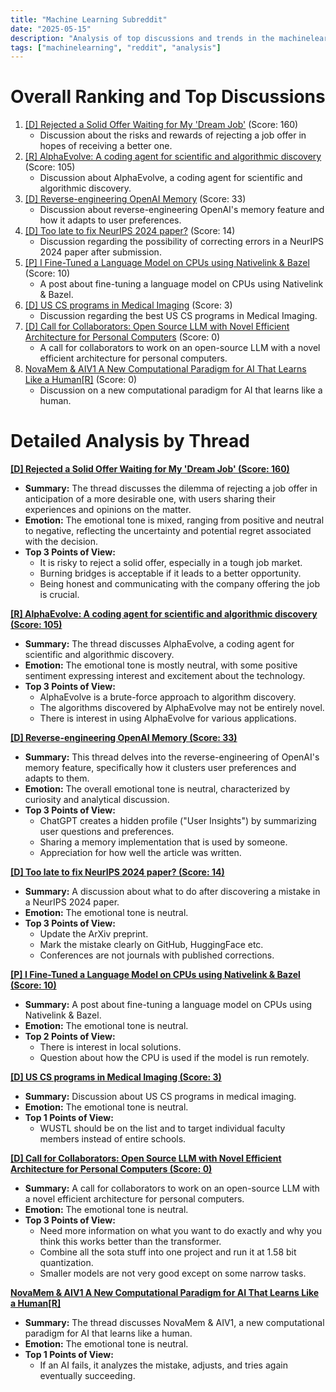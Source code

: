 ```yaml
---
title: "Machine Learning Subreddit"
date: "2025-05-15"
description: "Analysis of top discussions and trends in the machinelearning subreddit"
tags: ["machinelearning", "reddit", "analysis"]
---
```


# Overall Ranking and Top Discussions
1.  [[D] Rejected a Solid Offer Waiting for My 'Dream Job'](https://www.reddit.com/r/MachineLearning/comments/1kmpzpy/d_rejected_a_solid_offer_waiting_for_my_dream_job/) (Score: 160)
    *   Discussion about the risks and rewards of rejecting a job offer in hopes of receiving a better one.
2.  [[R] AlphaEvolve: A coding agent for scientific and algorithmic discovery](https://www.reddit.com/r/MachineLearning/comments/1kmxi4z/r_alphaevolve_a_coding_agent_for_scientific_and/) (Score: 105)
    *   Discussion about AlphaEvolve, a coding agent for scientific and algorithmic discovery.
3.  [[D] Reverse-engineering OpenAI Memory](https://www.reddit.com/r/MachineLearning/comments/1kmri3v/d_reverseengineering_openai_memory/) (Score: 33)
    *   Discussion about reverse-engineering OpenAI's memory feature and how it adapts to user preferences.
4.  [[D] Too late to fix NeurIPS 2024 paper?](https://www.reddit.com/r/MachineLearning/comments/1kmw6ru/d_too_late_to_fix_neurips_2024_paper/) (Score: 14)
    *   Discussion regarding the possibility of correcting errors in a NeurIPS 2024 paper after submission.
5.  [[P] I Fine-Tuned a Language Model on CPUs using Nativelink & Bazel](https://www.reddit.com/r/MachineLearning/comments/1kmwzs0/p_i_finetuned_a_language_model_on_cpus_using/) (Score: 10)
    *   A post about fine-tuning a language model on CPUs using Nativelink & Bazel.
6.  [[D] US CS programs in Medical Imaging](https://www.reddit.com/r/MachineLearning/comments/1kne9wp/d_us_cs_programs_in_medical_imaging/) (Score: 3)
    *   Discussion regarding the best US CS programs in Medical Imaging.
7.  [[D] Call for Collaborators: Open Source LLM with Novel Efficient Architecture for Personal Computers](https://www.reddit.com/r/MachineLearning/comments/1kn5phr/d_call_for_collaborators_open_source_llm_with/) (Score: 0)
    *   A call for collaborators to work on an open-source LLM with a novel efficient architecture for personal computers.
8.  [NovaMem & AIV1  A New Computational Paradigm for AI That Learns Like a Human[R]](https://www.reddit.com/r/MachineLearning/comments/1knb1co/novamem_aiv1_a_new_computational_paradigm_for_ai/) (Score: 0)
    *   Discussion on a new computational paradigm for AI that learns like a human.

# Detailed Analysis by Thread
**[[D] Rejected a Solid Offer Waiting for My 'Dream Job' (Score: 160)](https://www.reddit.com/r/MachineLearning/comments/1kmpzpy/d_rejected_a_solid_offer_waiting_for_my_dream_job/)**
*  **Summary:** The thread discusses the dilemma of rejecting a job offer in anticipation of a more desirable one, with users sharing their experiences and opinions on the matter.
*  **Emotion:** The emotional tone is mixed, ranging from positive and neutral to negative, reflecting the uncertainty and potential regret associated with the decision.
*  **Top 3 Points of View:**
    *   It is risky to reject a solid offer, especially in a tough job market.
    *   Burning bridges is acceptable if it leads to a better opportunity.
    *   Being honest and communicating with the company offering the job is crucial.

**[[R] AlphaEvolve: A coding agent for scientific and algorithmic discovery (Score: 105)](https://www.reddit.com/r/MachineLearning/comments/1kmxi4z/r_alphaevolve_a_coding_agent_for_scientific_and/)**
*  **Summary:** The thread discusses AlphaEvolve, a coding agent for scientific and algorithmic discovery.
*  **Emotion:** The emotional tone is mostly neutral, with some positive sentiment expressing interest and excitement about the technology.
*  **Top 3 Points of View:**
    *   AlphaEvolve is a brute-force approach to algorithm discovery.
    *   The algorithms discovered by AlphaEvolve may not be entirely novel.
    *   There is interest in using AlphaEvolve for various applications.

**[[D] Reverse-engineering OpenAI Memory (Score: 33)](https://www.reddit.com/r/MachineLearning/comments/1kmri3v/d_reverseengineering_openai_memory/)**
*  **Summary:** This thread delves into the reverse-engineering of OpenAI's memory feature, specifically how it clusters user preferences and adapts to them.
*  **Emotion:** The overall emotional tone is neutral, characterized by curiosity and analytical discussion.
*  **Top 3 Points of View:**
    *   ChatGPT creates a hidden profile ("User Insights") by summarizing user questions and preferences.
    *   Sharing a memory implementation that is used by someone.
    *   Appreciation for how well the article was written.

**[[D] Too late to fix NeurIPS 2024 paper? (Score: 14)](https://www.reddit.com/r/MachineLearning/comments/1kmw6ru/d_too_late_to_fix_neurips_2024_paper/)**
*  **Summary:**  A discussion about what to do after discovering a mistake in a NeurIPS 2024 paper.
*  **Emotion:** The emotional tone is neutral.
*  **Top 3 Points of View:**
    *   Update the ArXiv preprint.
    *   Mark the mistake clearly on GitHub, HuggingFace etc.
    *   Conferences are not journals with published corrections.

**[[P] I Fine-Tuned a Language Model on CPUs using Nativelink & Bazel (Score: 10)](https://www.reddit.com/r/MachineLearning/comments/1kmwzs0/p_i_finetuned_a_language_model_on_cpus_using/)**
*  **Summary:** A post about fine-tuning a language model on CPUs using Nativelink & Bazel.
*  **Emotion:** The emotional tone is neutral.
*  **Top 2 Points of View:**
    *   There is interest in local solutions.
    *   Question about how the CPU is used if the model is run remotely.

**[[D] US CS programs in Medical Imaging (Score: 3)](https://www.reddit.com/r/MachineLearning/comments/1kne9wp/d_us_cs_programs_in_medical_imaging/)**
*  **Summary:**  Discussion about US CS programs in medical imaging.
*  **Emotion:** The emotional tone is neutral.
*  **Top 1 Points of View:**
    *   WUSTL should be on the list and to target individual faculty members instead of entire schools.

**[[D] Call for Collaborators: Open Source LLM with Novel Efficient Architecture for Personal Computers (Score: 0)](https://www.reddit.com/r/MachineLearning/comments/1kn5phr/d_call_for_collaborators_open_source_llm_with/)**
*  **Summary:** A call for collaborators to work on an open-source LLM with a novel efficient architecture for personal computers.
*  **Emotion:** The emotional tone is neutral.
*  **Top 3 Points of View:**
    *   Need more information on what you want to do exactly and why you think this works better than the transformer.
    *   Combine all the sota stuff into one project and run it at 1.58 bit quantization.
    *   Smaller models are not very good except on some narrow tasks.

**[NovaMem & AIV1  A New Computational Paradigm for AI That Learns Like a Human[R]](https://www.reddit.com/r/MachineLearning/comments/1knb1co/novamem_aiv1_a_new_computational_paradigm_for_ai/)**
*  **Summary:** The thread discusses NovaMem & AIV1, a new computational paradigm for AI that learns like a human.
*  **Emotion:** The emotional tone is neutral.
*  **Top 1 Points of View:**
    *   If an AI fails, it analyzes the mistake, adjusts, and tries again eventually succeeding.
